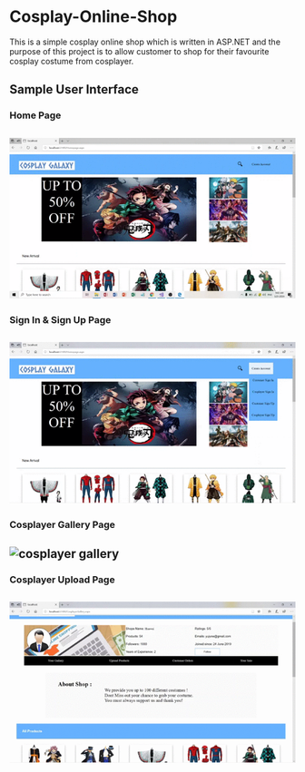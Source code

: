 # Cosplay-Online-Shop
This is a simple cosplay online shop which is written in ASP.NET and the purpose of this project is to allow customer to shop for their favourite cosplay costume from cosplayer.

## Sample User Interface
### Home Page
![home](https://github.com/yujune/Cosplay-Online-Shop/blob/master/screenshots/home.gif)
--

### Sign In & Sign Up Page
![signIn signUp](https://github.com/yujune/Cosplay-Online-Shop/blob/master/screenshots/SignInUp.gif)
--

### Cosplayer Gallery Page
![cosplayer gallery](https://github.com/yujune/Cosplay-Online-Shop/blob/master/screenshots/CosplayerView.gif)
--

### Cosplayer Upload Page
![upload](https://github.com/yujune/Cosplay-Online-Shop/blob/master/screenshots/CosplayerUpload.gif)
--
